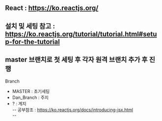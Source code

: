 React : https://ko.reactjs.org/ <br>
--
설치 및 세팅 참고 : https://ko.reactjs.org/tutorial/tutorial.html#setup-for-the-tutorial <br>
--
master 브랜치로 첫 세팅 후 각자 원격 브랜치 추가 후 진행 <br>
--
Branch <br>
 - MASTER  : 초기세팅  <br>
 - Dan_Branch : 주지 <br>
 - ? : 계지 <br>
--
공부참조 : https://ko.reactjs.org/docs/introducing-jsx.html <br>
--
